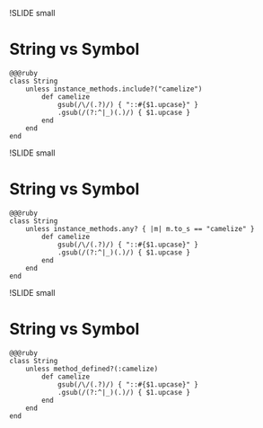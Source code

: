 !SLIDE small
# String vs Symbol #

    @@@ruby
    class String
        unless instance_methods.include?("camelize")
            def camelize
                gsub(/\/(.?)/) { "::#{$1.upcase}" }
                .gsub(/(?:^|_)(.)/) { $1.upcase }
            end 
        end
    end

!SLIDE small
# String vs Symbol #

    @@@ruby
    class String
        unless instance_methods.any? { |m| m.to_s == "camelize" }
            def camelize
                gsub(/\/(.?)/) { "::#{$1.upcase}" }
                .gsub(/(?:^|_)(.)/) { $1.upcase }
            end 
        end
    end



    
!SLIDE small
# String vs Symbol #

    @@@ruby
    class String
        unless method_defined?(:camelize)
            def camelize
                gsub(/\/(.?)/) { "::#{$1.upcase}" }
                .gsub(/(?:^|_)(.)/) { $1.upcase }
            end 
        end
    end



